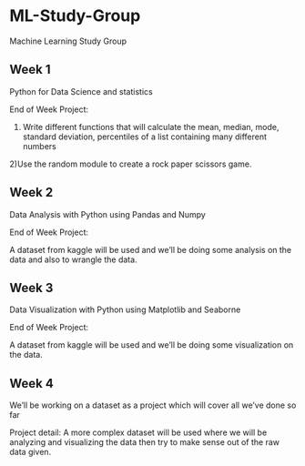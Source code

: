 # ML-Study-Group
Machine Learning Study Group

## Week 1

Python for Data Science and statistics

End of Week Project:

1) Write different functions that will calculate the mean, median, mode, standard deviation, percentiles of a list containing many different numbers

2)Use the random module to create a rock paper scissors game.

## Week 2

Data Analysis with Python using Pandas and Numpy

End of Week Project:

A dataset from kaggle will be used and we’ll be doing some analysis on the data and also to wrangle the data.

## Week 3

Data Visualization with Python using  Matplotlib and Seaborne

End of Week Project:

A dataset from kaggle will be used and we’ll be doing some visualization on the data.

## Week 4

We’ll be working on a dataset as a project which will cover all we’ve done so far  

Project detail:  A more complex dataset will be used where we will be analyzing and visualizing the data then try to make sense out of the raw data given.
